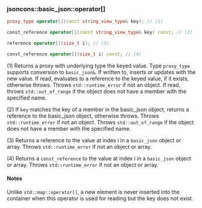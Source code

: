 ### jsoncons::basic_json::operator[]

```c++
proxy_type operator[](const string_view_type& key); // (1)

const_reference operator[](const string_view_type& key) const; // (2)

reference operator[](size_t i); // (3)

const_reference operator[](size_t i) const; // (4)
```

(1) Returns a proxy with underlying type the keyed value. Type `proxy_type` supports conversion to `basic_json&`. If written to, 
inserts or updates with the new value. If read, evaluates to a reference to the keyed value, if it exists, otherwise throws. 
Throws `std::runtime_error` if not an object.
If read, throws `std::out_of_range` if the object does not have a member with the specified name.  

(2) If `key` matches the key of a member in the basic_json object, returns a reference to the basic_json object, otherwise throws.
Throws `std::runtime_error` if not an object.
Throws `std::out_of_range` if the object does not have a member with the specified name.  

(3) Returns a reference to the value at index i in a `basic_json` object or array.
Throws `std::runtime_error` if not an object or array.

(4) Returns a `const_reference` to the value at index i in a `basic_json` object or array.
Throws `std::runtime_error` if not an object or array.

#### Notes

Unlike `std::map::operator[]`, a new element is never inserted into the container 
when this operator is used for reading but the key does not exist.


